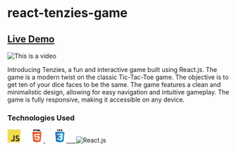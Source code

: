 # react-tenzies-game

## [Live Demo](https://tenzies-game-onionpowder.netlify.app/)

![This is a video](https://user-images.githubusercontent.com/106592392/212961893-d61d1994-13f3-4c4f-8dc1-3cb0608d4426.gif)

Introducing Tenzies, a fun and interactive game built using React.js. The game is a modern twist on the classic Tic-Tac-Toe game. The objective is to get ten of your dice faces to be the same. The game features a clean and minimalistic design, allowing for easy navigation and intuitive gameplay. The game is fully responsive, making it accessible on any device.

### Technologies Used

<img src="https://raw.githubusercontent.com/devicons/devicon/master/icons/javascript/javascript-original.svg" alt="javascript" width="30" height="30"/></a>  &emsp; <a href="https://www.w3.org/html/" target="_blank" rel="noreferrer"> <img src="https://raw.githubusercontent.com/devicons/devicon/master/icons/html5/html5-original-wordmark.svg" alt="html5" width="30" height="30"/> </a>  &emsp; <a href="https://www.w3schools.com/css/" target="_blank" rel="noreferrer"> <img src="https://raw.githubusercontent.com/devicons/devicon/master/icons/css3/css3-original-wordmark.svg" alt="css3" width="30" height="30"/>  &emsp; </a> <img src="https://upload.wikimedia.org/wikipedia/commons/a/a7/React-icon.svg" alt="React.js" width="30" height="30"/>



